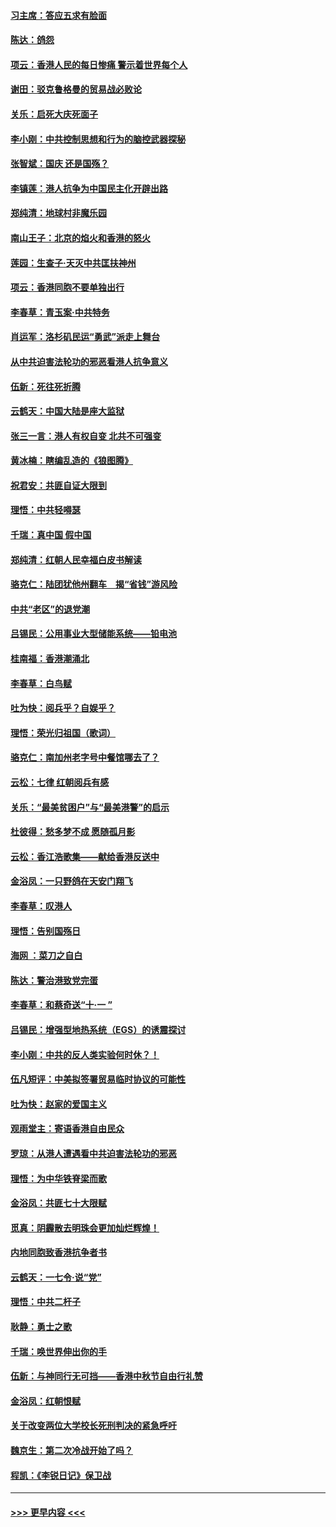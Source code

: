 #### [习主席：答应五求有脸面](../pages/nsc993/n11563953.md?t=10030055) 
#### [陈达：鸽怨](../pages/nsc993/n11561879.md?t=10030055) 
#### [项云：香港人民的每日惨痛  警示着世界每个人](../pages/nsc993/n11559273.md?t=10030055) 
#### [谢田：驳克鲁格曼的贸易战必败论](../pages/nsc993/n11555840.md?t=10030055) 
#### [关乐：启死大庆死面子](../pages/nsc993/n11556823.md?t=10030055) 
#### [李小刚：中共控制思想和行为的脑控武器探秘](../pages/nsc993/n11556776.md?t=10030055) 
#### [张智斌：国庆  还是国殇？](../pages/nsc993/n11556617.md?t=10030055) 
#### [李镇莲：港人抗争为中国民主化开辟出路](../pages/nsc993/n11556570.md?t=10030055) 
#### [郑纯清：地球村非魔乐园](../pages/nsc993/n11555415.md?t=10030055) 
#### [南山王子：北京的焰火和香港的怒火](../pages/nsc993/n11555318.md?t=10030055) 
#### [莲园：生查子·天灭中共匡扶神州](../pages/nsc993/n11555302.md?t=10030055) 
#### [项云：香港同胞不要单独出行](../pages/nsc993/n11555276.md?t=10030055) 
#### [李春草：青玉案‧中共特务](../pages/nsc993/n11552356.md?t=10030055) 
#### [肖运军：洛杉矶民运“勇武”派走上舞台](../pages/nsc993/n11551595.md?t=10030055) 
#### [从中共迫害法轮功的邪恶看港人抗争意义](../pages/nsc993/n11540858.md?t=10030055) 
#### [伍新：死往死折腾](../pages/nsc993/n11550174.md?t=10030055) 
#### [云鹤天：中国大陆是座大监狱](../pages/nsc993/n11550155.md?t=10030055) 
#### [张三一言：港人有权自变 北共不可强变](../pages/nsc993/n11550132.md?t=10030055) 
#### [黄冰楠：瞎编乱造的《狼图腾》](../pages/nsc993/n11550082.md?t=10030055) 
#### [祝君安：共匪自证大限到](../pages/nsc993/n11550041.md?t=10030055) 
#### [理悟：中共轻嘚瑟](../pages/nsc993/n11547978.md?t=10030055) 
#### [千瑞：真中国 假中国](../pages/nsc993/n11547865.md?t=10030055) 
#### [郑纯清：红朝人民幸福白皮书解读](../pages/nsc993/n11547499.md?t=10030055) 
#### [骆克仁：陆团犹他州翻车　揭“省钱”游风险](../pages/nsc993/n11546977.md?t=10030055) 
#### [中共“老区”的退党潮](../pages/nsc993/n11545995.md?t=10030055) 
#### [吕锡民：公用事业大型储能系统——铅电池](../pages/nsc993/n11545701.md?t=10030055) 
#### [桂南福：香港潮涌北](../pages/nsc993/n11545682.md?t=10030055) 
#### [李春草：白鸟赋](../pages/nsc993/n11545663.md?t=10030055) 
#### [吐为快：阅兵乎？自娱乎？](../pages/nsc993/n11545625.md?t=10030055) 
#### [理悟：荣光归祖国（歌词）](../pages/nsc993/n11545616.md?t=10030055) 
#### [骆克仁：南加州老字号中餐馆哪去了？](../pages/nsc993/n11545120.md?t=10030055) 
#### [云松：七律 红朝阅兵有感](../pages/nsc993/n11542394.md?t=10030055) 
#### [关乐：“最美贫困户”与“最美港警”的启示](../pages/nsc993/n11542252.md?t=10030055) 
#### [杜彼得：愁多梦不成 愿随孤月影](../pages/nsc993/n11540296.md?t=10030055) 
#### [云松：香江浩歌集——献给香港反送中](../pages/nsc993/n11540149.md?t=10030055) 
#### [金浴凤：一只野鸽在天安门翔飞](../pages/nsc993/n11540280.md?t=10030055) 
#### [李春草：叹港人](../pages/nsc993/n11540119.md?t=10030055) 
#### [理悟：告别国殇日](../pages/nsc993/n11539610.md?t=10030055) 
#### [海网 ：菜刀之自白](../pages/nsc993/n11539597.md?t=10030055) 
#### [陈达：警治港致党完蛋](../pages/nsc993/n11538127.md?t=10030055) 
#### [李春草：和蔡奇送“十·一 ”](../pages/nsc993/n11537810.md?t=10030055) 
#### [吕锡民：增强型地热系统（EGS）的诱震探讨](../pages/nsc993/n11537765.md?t=10030055) 
#### [李小刚：中共的反人类实验何时休？！](../pages/nsc993/n11537669.md?t=10030055) 
#### [伍凡短评：中美拟签署贸易临时协议的可能性](../pages/nsc993/n11536773.md?t=10030055) 
#### [吐为快：赵家的爱国主义](../pages/nsc993/n11536750.md?t=10030055) 
#### [观雨堂主：寄语香港自由民众](../pages/nsc993/n11536735.md?t=10030055) 
#### [罗琼：从港人遭遇看中共迫害法轮功的邪恶](../pages/nsc993/n11507862.md?t=10030055) 
#### [理悟：为中华铁脊梁而歌](../pages/nsc993/n11534458.md?t=10030055) 
#### [金浴凤：共匪七十大限赋](../pages/nsc993/n11534434.md?t=10030055) 
#### [觅真：阴霾散去明珠会更加灿烂辉煌！](../pages/nsc993/n11531858.md?t=10030055) 
#### [内地同胞致香港抗争者书](../pages/nsc993/n11531645.md?t=10030055) 
#### [云鹤天：一七令‧说“党”](../pages/nsc993/n11529099.md?t=10030055) 
#### [理悟：中共二杆子](../pages/nsc993/n11529046.md?t=10030055) 
#### [耿静：勇士之歌](../pages/nsc993/n11527562.md?t=10030055) 
#### [千瑞：唤世界伸出你的手](../pages/nsc993/n11526942.md?t=10030055) 
#### [伍新：与神同行无可挡——香港中秋节自由行礼赞](../pages/nsc993/n11526801.md?t=10030055) 
#### [金浴凤：红朝恨赋](../pages/nsc993/n11524312.md?t=10030055) 
#### [关于改变两位大学校长死刑判决的紧急呼吁](../pages/nsc993/n11524103.md?t=10030055) 
#### [魏京生：第二次冷战开始了吗？](../pages/nsc993/n11524023.md?t=10030055) 
#### [程凯：《李锐日记》保卫战](../pages/nsc993/n11522922.md?t=10030055) 

----
#### [ >>> 更早内容 <<< ](../indexes/nsc993-earlier.md)
